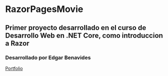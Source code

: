 # RazorPagesMovie

## Primer proyecto desarrollado en el curso de Desarrollo Web en .NET Core, como introduccion a Razor

### Desarrollado por Edgar Benavides

[Portfolio](https://edgarbenavides.dev)
